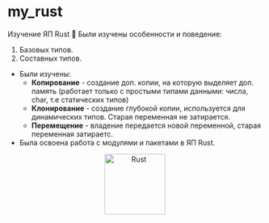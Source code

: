 # my_rust

Изучение ЯП Rust 🦀
Были изучены особенности и поведение:

1. Базовых типов.
2. Составных типов.

- Были изучены:
    * **Копирование** - создание доп. копии, на которую выделяет доп. память (работает только с простыми типами данными: числа, chаr, т.е статических типов)
    * **Клонирование** - создание глубокой копии, используется для динамических типов. Старая переменная не затирается.
    * **Перемещение** - владение передается новой переменной, старая переменная затираетс.
- Была освоена работа с модулями и пакетами в ЯП Rust.

<div align="center">
<img src="https://github.com/tatvladna/devicon/blob/master/icons/rust/rust-original.svg" title="Rust" alt="Rust" width="120" height="120">
<div>